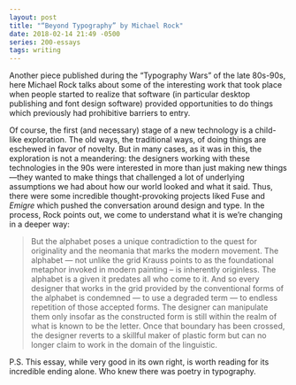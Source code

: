 ```yaml
---
layout: post
title: "“Beyond Typography” by Michael Rock"
date: 2018-02-14 21:49 -0500
series: 200-essays
tags: writing
---
```

Another piece published during the “Typography Wars” of the late 80s-90s, here Michael Rock talks about some of the interesting work that took place when people started to realize that software (in particular desktop publishing and font design software) provided opportunities to do things which previously had prohibitive barriers to entry.

Of course, the first (and necessary) stage of a new technology is a child-like exploration. The old ways, the traditional ways, of doing things are eschewed in favor of novelty. But in many cases, as it was in this, the exploration is not a meandering: the designers working with these technologies in the 90s were interested in more than just making new things—they wanted to make things that challenged a lot of underlying assumptions we had about how our world looked and what it said. Thus, there were some incredible thought-provoking projects liked Fuse and *Emigre* which pushed the conversation around design and type. In the process, Rock points out, we come to understand what it is we’re changing in a deeper way:

> But the alphabet poses a unique contradiction to the quest for originality and the neomania that marks the modern movement. The alphabet — not unlike the grid Krauss points to as the foundational metaphor invoked in modern painting – is inherently originless. The alphabet is a given it predates all who come to it. And so every designer that works in the grid provided by the conventional forms of the alphabet is condemned — to use a degraded term — to endless repetition of those accepted forms. The designer can manipulate them only insofar as the constructed form is still within the realm of what is known to be the letter. Once that boundary has been crossed, the designer reverts to a skillful maker of plastic form but can no longer claim to work in the domain of the linguistic.

P.S. This essay, while very good in its own right, is worth reading for its incredible ending alone. Who knew there was poetry in typography.